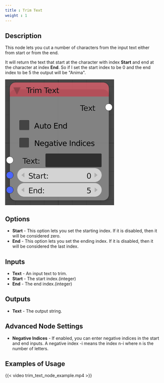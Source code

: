 ```yaml
---
title : Trim Text
weight : 1
---
```


## Description

This node lets you cut a number of characters from the input text either
from start or from the end.

It will return the text that start at the character with index **Start**
and end at the character at index **End**. So if I set the start index
to be 0 and the end index to be 5 the output will be "Anima".

![image](trim_text_node.png)

## Options

- **Start** - This option lets you set the starting index. If it is
    disabled, then it will be considered zero.
- **End** - This option lets you set the ending index. If it is
    disabled, then it will be considered the last index.

## Inputs

- **Text** - An input text to trim.
- **Start** - The start index.(integer)
- **End** - The end index.(integer)

## Outputs

- **Text** - The output string.

## Advanced Node Settings

- **Negative Indices** - If enabled, you can enter negative indices in
    the start and end inputs. A negative index
    <span class="title-ref">-i</span> means the index
    <span class="title-ref">n-i</span> where
    <span class="title-ref">n</span> is the number of letters.

## Examples of Usage

{{< video trim_text_node_example.mp4 >}}

